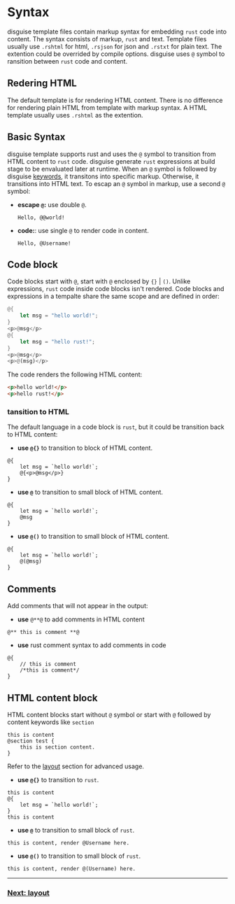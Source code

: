 # Syntax

disguise template files contain markup syntax for embedding `rust` code into content. The syntax consists of markup, `rust` and text. Template files usually use `.rshtml` for html, `.rsjson` for json and `.rstxt` for plain text. The extention could be overrided by compile options. disguise uses `@` symbol to ransition between `rust` code and content. 

## Redering HTML

The default template is for rendering HTML content. There is no difference for rendering plain HTML from template with markup syntax. A HTML template usually uses `.rshtml` as the extention.

## Basic Syntax

disguise template supports rust and uses the `@` symbol to transition from HTML content to `rust` code. disguise generate `rust` expressions at build stage to be envaluated later at runtime. When an `@` symbol is followed by disguise [keywords](./keywolds.md), it transitons into specific markup. Otherwise, it transitions into HTML text. To escap an `@` symbol in markup, use a second `@` symbol: 

- **escape `@`:** use double `@`.
    ```
    Hello, @@world!
    ```

- **code:**: use single `@` to render code in content.
    ```
    Hello, @Username!
    ```

## Code block

Code blocks start with `@`,  start with `@` enclosed by `{}` | `()`. Unlike expressions, `rust` code inside code blocks isn't rendered. Code blocks and expressions in a tempalte share the same scope and are defined in order:

```rust
@{
    let msg = "hello world!";
}
<p>@msg</p>
@{
    let msg = "hello rust!";
}
<p>@msg</p>
<p>@(msg)</p>
```

The code renders the following HTML content:
```html
<p>hello world!</p>
<p>hello rust!</p>
```

### tansition to HTML
The default language in a code block is `rust`, but it could be transition back to HTML content:

- **use `@{}`** to transition to block of HTML content. 
```
@{
    let msg = `hello world!`;
    @{<p>@msg</p>}
}
```

- **use `@`** to transition to small block of HTML content. 
```
@{
    let msg = `hello world!`;
    @msg
}
```

- **use `@()`** to transition to small block of HTML content. 
```
@{
    let msg = `hello world!`;
    @(@msg)
}
```

## Comments

Add comments that will not appear in the output:

- **use** `@**@` to add comments in HTML content
```
@** this is comment **@
```

- **use** rust comment syntax to add comments in code
```
@{
    // this is comment
    /*this is comment*/
}
```

## HTML content block

HTML content blocks start without `@` symbol or start with `@` followed by content keywords like `section`
```
this is content
@section test {
    this is section content.
}
```
Refer to the [layout](./layout.md) section for advanced usage.

- **use `@{}`** to transition to `rust`. 
```
this is content
@{
    let msg = `hello world!`;
}
this is content
```

- **use `@`** to transition to small block of `rust`. 
```
this is content, render @Username here.
```

- **use `@()`** to transition to small block of `rust`. 
```
this is content, render @(Username) here.
```

---
### [Next: layout](./layout.md)